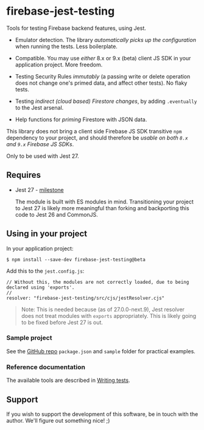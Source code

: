 # firebase-jest-testing

<!--
This README is visible on the npm package page: https://www.npmjs.com/package/firebase-jest-testing
-->

Tools for testing Firebase backend features, using Jest.

- Emulator detection. The library *automatically picks up the configuration* when running the tests. Less boilerplate.

- Compatible. You may use *either* 8.x or 9.x (beta) client JS SDK in your application project. More freedom.

- Testing Security Rules *immutably* (a passing write or delete operation does not change one's primed data, and affect other tests). No flaky tests.

- Testing *indirect (cloud based) Firestore changes*, by adding `.eventually` to the Jest arsenal.

- Help functions for *priming* Firestore with JSON data.

<!-- fade out..
Cloud Function callables can also be tested, but you need to provide a Firebase JS client SDK for that, and copy-paste some boilerplate.
-->

This library does not bring a client side Firebase JS SDK transitive `npm` dependency to your project, and should therefore be *usable on both `8.x` and `9.x` Firebase JS SDKs*.

Only to be used with Jest 27.


## Requires

- Jest 27 - [milestone](https://github.com/facebook/jest/milestone/12)

   The module is built with ES modules in mind. Transitioning your project to Jest 27 is likely more meaningful than forking and backporting this code to Jest 26 and CommonJS.

## Using in your project

In your application project:

```
$ npm install --save-dev firebase-jest-testing@beta
```

Add this to the `jest.config.js`:

```
// Without this, the modules are not correctly loaded, due to being declared using 'exports'.
//
resolver: "firebase-jest-testing/src/cjs/jestResolver.cjs"
```

>Note: This is needed because (as of 27.0.0-next.9), Jest resolver does not treat modules with `exports` appropriately. This is likely going to be fixed before Jest 27 is out.


### Sample project

See the [GitHub repo](https://github.com/akauppi/firebase-jest-testing) `package.json` and `sample` folder for practical examples.

### Reference documentation
 
The available tools are described in [Writing tests](./Writing%20tests.md).


## Support

If you wish to support the development of this software, be in touch with the author. We'll figure out something nice! ;)

